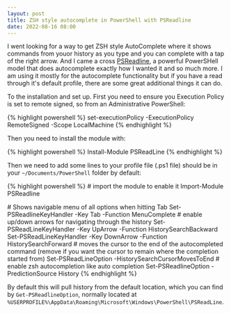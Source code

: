```yaml
---
layout: post
title: ZSH style autocomplete in PowerShell with PSReadline
date: 2022-08-16 08:00
---
```


I went looking for a way to get ZSH style AutoComplete where it shows commands from youor history as you type and you can complete with a tap of the right arrow. And I came a cross [PSReadline][psreadline], a powerful PowerSHell model that does autocomplete exactly how I wanted it and so much more. I am using it mostly for the autocomplete functionality but if you have a read through it's default profile, there are some great additional things it can do.
<!--more-->
To the installation and set up. First you need to ensure you Execution Policy is set to remote signed, so from an Administrative PowerShell:  
  
{% highlight powershell %}
set-executionPolicy -ExecutionPolicy RemoteSigned -Scope LocalMachine
{% endhighlight %}
  
Then you need to install the module with:  
  
{% highlight powershell %}
Install-Module PSReadLine
{% endhighlight %}  
  
Then we need to add some lines to your profile file (.ps1 file) should be in your `~/Documents/PowerShell` folder by default:  
  
{% highlight powershell %}
\# import the module to enable it
Import-Module PSReadline  

\# Shows navigable menu of all options when hitting Tab
Set-PSReadlineKeyHandler -Key Tab -Function MenuComplete
\# enable up/down arrows for navigating through the history
Set-PSReadLineKeyHandler -Key UpArrow -Function HistorySearchBackward
Set-PSReadLineKeyHandler -Key DownArrow -Function HistorySearchForward
\# moves the cursor to the end of the autocompleted command (remove if you want the cursor to remain where the completion started from)
Set-PSReadLineOption -HistorySearchCursorMovesToEnd
\# enable zsh autocompletion like auto completion
Set-PSReadlineOption -PredictionSource History
{% endhighlight %}
  
By default this will pull history from the default location, which you can find by `Get-PSReadlineOption`, normally located at `%USERPROFILE%\AppData\Roaming\Microsoft\Windows\PowerShell\PSReadLine`.

[psreadline]: https://github.com/PowerShell/PSReadLine